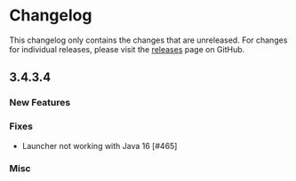 # Changelog

This changelog only contains the changes that are unreleased. For changes for individual releases, please visit the
[releases](https://github.com/ATLauncher/ATLauncher/releases) page on GitHub.

## 3.4.3.4

### New Features

### Fixes
- Launcher not working with Java 16 [#465]

### Misc
